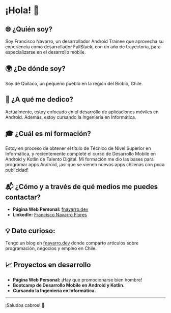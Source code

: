 # ¡Hola! 👋

## 🌐 ¿Quién soy?  
Soy Francisco Navarro, un desarrollador Android Trainee que aprovecha su experiencia como desarrollador FullStack, con un año de trayectoria, para especializarse en el desarrollo mobile.

## 🌍 ¿De dónde soy?  
Soy de Quilaco, un pequeño pueblo en la región del Biobío, Chile.

## 💼 ¿A qué me dedico?  
Actualmente, estoy enfocado en el desarrollo de aplicaciones móviles en Android. Además, estoy cursando la Ingeniería en Informática.

## 🎓 ¿Cuál es mi formación?  
Estoy en proceso de obtener el título de Técnico de Nivel Superior en Informática, y recientemente completé el curso de Desarrollo Mobile en Android y Kotlin de Talento Digital. Mi formación me dio las bases para programar apps Android, ¡así que se vienen nuevas apps chilenas con poca publicidad!

## 📬 ¿Cómo y a través de qué medios me puedes contactar?
- **Página Web Personal:** [fnavarro.dev](https://fnavarro.dev)
- **LinkedIn:** [Francisco Navarro Flores](https://www.linkedin.com/in/francisco-navarro-flores)

## 💡 Dato curioso:    
Tengo un blog en [fnavarro.dev](https://fnavarro.dev) donde comparto artículos sobre programación, negocios y empleo en Chile.


## 📈 Proyectos en desarrollo  
- **Página Web Personal:** ¡Hay que promocionarse bien hombre!  
- **Bootcamp de Desarrollo Mobile en Android y Kotlin.**  
- **Cursando la Ingeniería en Informática.**

---

¡Saludos cabros! 💪

